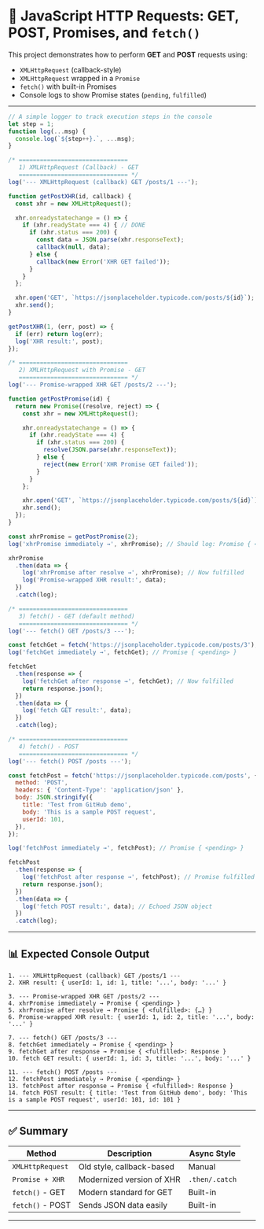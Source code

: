 
# 🧪 JavaScript HTTP Requests: GET, POST, Promises, and `fetch()`

This project demonstrates how to perform **GET** and **POST** requests using:

* `XMLHttpRequest` (callback-style)
* `XMLHttpRequest` wrapped in a `Promise`
* `fetch()` with built-in Promises
* Console logs to show Promise states (`pending`, `fulfilled`)

---


```js
// A simple logger to track execution steps in the console
let step = 1;
function log(...msg) {
  console.log(`${step++}.`, ...msg);
}

/* ===============================
   1) XMLHttpRequest (Callback) - GET
   =============================== */
log('--- XMLHttpRequest (callback) GET /posts/1 ---');

function getPostXHR(id, callback) {
  const xhr = new XMLHttpRequest();

  xhr.onreadystatechange = () => {
    if (xhr.readyState === 4) { // DONE
      if (xhr.status === 200) {
        const data = JSON.parse(xhr.responseText);
        callback(null, data);
      } else {
        callback(new Error('XHR GET failed'));
      }
    }
  };

  xhr.open('GET', `https://jsonplaceholder.typicode.com/posts/${id}`);
  xhr.send();
}

getPostXHR(1, (err, post) => {
  if (err) return log(err);
  log('XHR result:', post);
});

/* ===============================
   2) XMLHttpRequest with Promise - GET
   =============================== */
log('--- Promise-wrapped XHR GET /posts/2 ---');

function getPostPromise(id) {
  return new Promise((resolve, reject) => {
    const xhr = new XMLHttpRequest();

    xhr.onreadystatechange = () => {
      if (xhr.readyState === 4) {
        if (xhr.status === 200) {
          resolve(JSON.parse(xhr.responseText));
        } else {
          reject(new Error('XHR Promise GET failed'));
        }
      }
    };

    xhr.open('GET', `https://jsonplaceholder.typicode.com/posts/${id}`);
    xhr.send();
  });
}

const xhrPromise = getPostPromise(2);
log('xhrPromise immediately →', xhrPromise); // Should log: Promise { <pending> }

xhrPromise
  .then(data => {
    log('xhrPromise after resolve →', xhrPromise); // Now fulfilled
    log('Promise-wrapped XHR result:', data);
  })
  .catch(log);

/* ===============================
   3) fetch() - GET (default method)
   =============================== */
log('--- fetch() GET /posts/3 ---');

const fetchGet = fetch('https://jsonplaceholder.typicode.com/posts/3');
log('fetchGet immediately →', fetchGet); // Promise { <pending> }

fetchGet
  .then(response => {
    log('fetchGet after response →', fetchGet); // Now fulfilled
    return response.json();
  })
  .then(data => {
    log('fetch GET result:', data);
  })
  .catch(log);

/* ===============================
   4) fetch() - POST
   =============================== */
log('--- fetch() POST /posts ---');

const fetchPost = fetch('https://jsonplaceholder.typicode.com/posts', {
  method: 'POST',
  headers: { 'Content-Type': 'application/json' },
  body: JSON.stringify({
    title: 'Test from GitHub demo',
    body: 'This is a sample POST request',
    userId: 101,
  }),
});

log('fetchPost immediately →', fetchPost); // Promise { <pending> }

fetchPost
  .then(response => {
    log('fetchPost after response →', fetchPost); // Promise fulfilled
    return response.json();
  })
  .then(data => {
    log('fetch POST result:', data); // Echoed JSON object
  })
  .catch(log);
```

---

## 📊 Expected Console Output

```
1. --- XMLHttpRequest (callback) GET /posts/1 ---
2. XHR result: { userId: 1, id: 1, title: '...', body: '...' }

3. --- Promise-wrapped XHR GET /posts/2 ---
4. xhrPromise immediately → Promise { <pending> }
5. xhrPromise after resolve → Promise { <fulfilled>: {…} }
6. Promise-wrapped XHR result: { userId: 1, id: 2, title: '...', body: '...' }

7. --- fetch() GET /posts/3 ---
8. fetchGet immediately → Promise { <pending> }
9. fetchGet after response → Promise { <fulfilled>: Response }
10. fetch GET result: { userId: 1, id: 3, title: '...', body: '...' }

11. --- fetch() POST /posts ---
12. fetchPost immediately → Promise { <pending> }
13. fetchPost after response → Promise { <fulfilled>: Response }
14. fetch POST result: { title: 'Test from GitHub demo', body: 'This is a sample POST request', userId: 101, id: 101 }
```

---

## ✅ Summary

| Method           | Description               | Async Style    |
| ---------------- | ------------------------- | -------------- |
| `XMLHttpRequest` | Old style, callback-based | Manual         |
| `Promise + XHR`  | Modernized version of XHR | `.then/.catch` |
| `fetch()` - GET  | Modern standard for GET   | Built-in       |
| `fetch()` - POST | Sends JSON data easily    | Built-in       |

---
